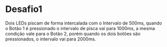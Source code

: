 # Desafio1
Dois LEDs piscam de forma intercalada com o Intervalo de 500ms, quando o Botão 1 é pressionado o intervalo de pisca vai para 1000ms, a mesma condição vale para o Botão 2, porém quando os dois botões são pressionados, o intervalo vai para 2000ms. 
